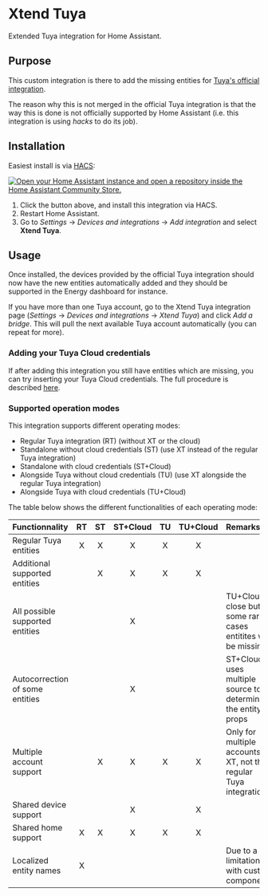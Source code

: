 # Xtend Tuya

Extended Tuya integration for Home Assistant.

## Purpose

This custom integration is there to add the missing entities for [Tuya's official integration](https://www.home-assistant.io/integrations/tuya/).

The reason why this is not merged in the official Tuya integration is that the way this is done is not officially supported by Home Assistant (i.e. this integration is using _hacks_ to do its job).

## Installation

Easiest install is via [HACS](https://hacs.xyz/):

[![Open your Home Assistant instance and open a repository inside the Home Assistant Community Store.](https://my.home-assistant.io/badges/hacs_repository.svg)](https://my.home-assistant.io/redirect/hacs_repository/?owner=azerty9971&repository=xtend_tuya&category=integration)

1. Click the button above, and install this integration via HACS.
2. Restart Home Assistant.
3. Go to _Settings_ -> _Devices and integrations_ -> _Add integration_ and select **Xtend Tuya**.

## Usage

Once installed, the devices provided by the official Tuya integration should now have the new entities automatically added and they should be supported in the Energy dashboard for instance.

If you have more than one Tuya account, go to the Xtend Tuya integration page (_Settings_ -> _Devices and integrations_ -> _Xtend Tuya_) and click _Add a bridge_. This will pull the next available Tuya account automatically (you can repeat for more).

### Adding your Tuya Cloud credentials

If after adding this integration you still have entities which are missing, you can try inserting your Tuya Cloud credentials. The full procedure is described [here](./docs/cloud_credentials.md).

### Supported operation modes

This integration supports different operating modes:

- Regular Tuya integration (RT) (without XT or the cloud)
- Standalone without cloud credentials (ST) (use XT instead of the regular Tuya integration)
- Standalone with cloud credentials (ST+Cloud)
- Alongside Tuya without cloud credentials (TU) (use XT alongside the regular Tuya integration)
- Alongside Tuya with cloud credentials (TU+Cloud)

The table below shows the different functionalities of each operating mode:

| Functionnality                  | RT  | ST  | ST+Cloud | TU  | TU+Cloud | Remarks                                                            |
| :------------------------------ | :-: | :-: | :------: | :-: | :------: | :----------------------------------------------------------------- |
| Regular Tuya entities           |  X  |  X  |    X     |  X  |    X     |                                                                    |
| Additional supported entities   |     |  X  |    X     |  X  |    X     |                                                                    |
| All possible supported entities |     |     |    X     |     |          | TU+Cloud is close but in some rare cases entitites will be missing |
| Autocorrection of some entities |     |     |    X     |     |          | ST+Cloud uses multiple source to determine the entity props        |
| Multiple account support        |     |  X  |    X     |  X  |    X     | Only for multiple accounts in XT, not the regular Tuya integration |
| Shared device support           |     |     |    X     |     |    X     |                                                                    |
| Shared home support             |  X  |  X  |    X     |  X  |    X     |                                                                    |
| Localized entity names          |  X  |     |          |     |          | Due to a limitation with custom components                         |
